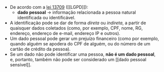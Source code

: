 - De acordo com a [lei 13709](http://www.planalto.gov.br/ccivil_03/_ato2015-2018/2018/lei/L13709.htm) ([[LGPD]]):
	- **dado pessoal** -> informação relacionada a pessoa natural identificada ou identificável.
- A identificação pode se dar de forma *direta* ou *indireta*, a partir de quaisquer dados coletados (como, por exemplo, CPF, nome, RG, endereço, endereço de e-mail, endereço IP e outros).
- Um dado pessoal pode gerar um prejuízo financeiro (como por exemplo, quando alguém se apodera do CPF de alguém, ou do número de um cartão de crédito da pessoa).
- Se um dado não pode identificar uma pessoa, **não é um dado pessoal**, e, portanto, também não pode ser considerado um [[dado pessoal sensível]].